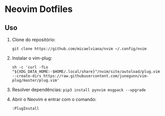 # Neovim Dotfiles

## Uso

1. Clone do repositório:

   ```git clone https://github.com/micaelviana/nvim ~/.config/nvim```

2. Instalar o vim-plug:

   ```sh -c 'curl -fLo "${XDG_DATA_HOME:-$HOME/.local/share}"/nvim/site/autoload/plug.vim --create-dirs https://raw.githubusercontent.com/junegunn/vim-plug/master/plug.vim'```

3. Resolver dependências:
   ```pip3 install pynvim msgpack --upgrade```
   

4. Abrir o Neovim e entrar com o comando:

    ```:PlugInstall``` 
